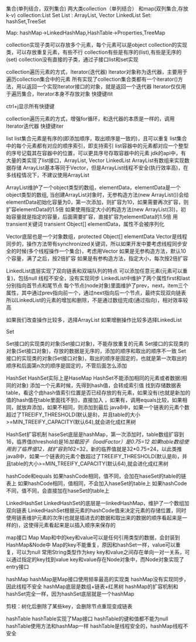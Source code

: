 集合(单列结合，双列集合)
两大类collection（单列结合） 和map(双列集合,存放k-v)
collection:List Set
List : ArrayList, Vector LinkedList
Set: hashSet,TreeSet

Map: hashMap->LinkedHashMap,HashTable->Properties,TreeMap

collection实现子类可以存放多个元素，每个元素可以是object
collection的实现类，可以存放重复元素，有些不行
collection有些是有序的(list),有些是无序的(set)
collection没有直接的子类，通过子接口list和set实现

collection遍历元素的方式，Iterator(迭代器)
Iterator对象称为迭代器，主要用于遍历collection集合中的元素
所有实现了collection集合类都有一个iterator()方法，用以返回一个实现Iterator接口的对象，就是返回一个迭代器
Iterator仅仅用于遍历集合，Iterator本身不存放对象
快捷键itit

ctrl+j显示所有快捷键

collection遍历元素的方式，增强for循环，和迭代器的本质是一样的，调用Iterator迭代器
快捷键iter

list
list集合元素是有序的(即添加顺序，取出顺序是一致的)，且可以重复
list集合中的每个元素都有对应的顺序索引，即支持索引
list容器中的元素都对应一个整型的序号记载其在容器中的位置，可以更具序号存取容器中的元素
jdk的api中，有大量的类实现了list接口，ArrayList, Vector LinkedList
ArrayList有数组来实现数据存储
ArrayList基本等同于Vector，但是ArrayList线程不安全(执行效率高)，在多线程情况下，不建议使用ArrayList

ArrayList维护了一个object类型的数组，elementData，elementData是一个object类型的数组,
当创建ArrayList对象时，无参构造方法(new ArrayList())会给elementData初始化容量为0，第一次添加，则扩容为10，如果需要再次扩容，则扩容elementData的1.5倍
如果使用指定大小的构造方法(new ArrayList(3))，初始容量就是指定的容量，后面需要扩容，直接扩容为elementData的1.5倍
用transient关键词 transient Object[] elementData，属性不会被序列化

Vector底层也是一个对象数组，protected Object[] elementData
Vector是线程同步的，操作方法带有synchronized关键词，所以如果开发中要考虑线程同步安全的时候(多个线程操作一个集合)，考虑用Vector
如果是无参构造方法，默认10个容量，满了之后，按2倍扩容
如果是有参构造方法，指定大小，每次按2倍扩容

LinkedList底层实现了双向链表和双端队列的特点
可以添加任意元素(元素可以重复)，包括null
线程不安全，没有实现同步
LinkedList中维护了两个属性first和last分别指向首节点和尾节点
每个节点(node对象)里面维护了prev，next，item三个属性，其中通过prev指向前一个，通过next指向后一个节点，最终实现双向链表
所以LinkedList的元素的增加和删除，不是通过数组完成(通过指向)，相对效率较高

如果我们改查操作比较多，选择ArrayList
如果增删操作比较多选择LinkedList

Set

Set接口的实现类的对象(Set接口对象)，不能存放重复的元素
Set接口的实现类的对象(Set接口对象)，存放的数据是无序的，添加的顺序和取出的顺序不一致
Set接口的实现类的对象(Set接口对象)，取出的顺序是固定的，也就是第一次取出的顺序和后面第n次的顺序是固定的，不管后面怎么添加

HashSet
HashSet实际上是HaseMap
HashSet不能添加相同的元素或者数据(相同的对象)
添加一个元素时候，先得到hash值，会转成索引值
找到存储数据表table，看这个由hash值索引位置是否已经存放的有元素，如果没有(也就是新加的值的hash值在table里面找不到)，直接加入
，如果有，调用equals比较，如果相同，就放弃添加，如果不相同，则添加到最后
java8中，如果一个链表的元素个数超过了TREEIFY_THRESHOLD(默认是8)，并且table的大小>=MIN_TREEIFY_CAPACITY(默认64),就会进化成红黑树

HashSet扩容机制
haseSet底层是hashMap，第一次添加时，table数组扩容到16，临界值(threshold)是16*加载因子（loadFactor）是0.75=12
如果table数组使用到了临界值12，就扩容到16*2=32，新的临界值就是32*0.75=24，以此类推
java8中，如果一个链表的元素个数超过了TREEIFY_THRESHOLD(默认是8)，并且table的大小>=MIN_TREEIFY_CAPACITY(默认64),就会进化成红黑树

hashCode和equals
如果hashCode相同，值不同，会加在haseSet的table的链表上
如果hashCode相同，值相同，不会加入haseSet的table上
如果hashCode不同，值不同，会直接加在haseSet的table上


LinkedHashSet
LinkedHashSet的底层是一linkedHashMap，维护了一个数组加双向链表
LinkedHashSet根据元素的hashCode值来决定元素的存储位置，同时使用链表维护元素的次序(也就是插进去的数据和取出来的数据的顺序看起来是一样的)，这使得元素看起来是以插入顺序来保存的

map接口
Map
Map和中的key和value可以是任何引用类型的数据，会封装到HashMap&Node中
Map的key不能重复，原因和hashSet一样，value可以重复，可以为null
常用String类型作为key
key和value之间存在单向一对一关系，可以通过指定的key找到value
key和value存在Node对象中，而Node对象实现了entry接口

hashMap
hashMap是Map接口使用频率最高的实现类
hashMap没有实现同步，因此线程不安全
hashMap底层是数组+链表+红黑树
hashMap的扩容机制和hashSet完全一样，因为hashSet底层就是一个hashMap

剪枝：树化后删除了某些key，会删除节点重现变成链表

hashTable
hashTable实现了Map接口
hashTable的键和值都不能为null
hashTable使用方法和hashMap一样
hashTable是线程安全的，hashMap线程不安全
